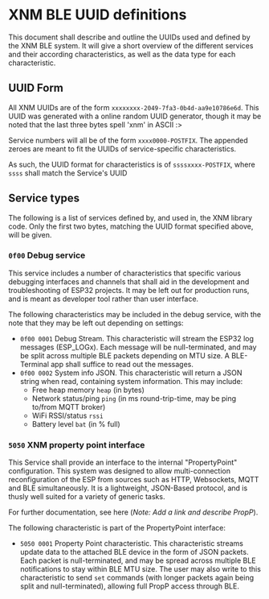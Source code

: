 
# XNM BLE UUID definitions

This document shall describe and outline the UUIDs
used and defined by the XNM BLE system.
It will give a short overview of the different services and their according characteristics, as well as the data type for each characteristic.

## UUID Form

All XNM UUIDs are of the form `xxxxxxxx-2049-7fa3-0b4d-aa9e10786e6d`.
This UUID was generated with a online random UUID generator, though it may be noted that the last three bytes spell 'xnm' in ASCII :>

Service numbers will all be of the form `xxxx0000-POSTFIX`. The appended zeroes are meant to fit the UUIDs of service-specific characteristics.

As such, the UUID format for characteristics is of `ssssxxxx-POSTFIX`, where `ssss` shall match the Service's UUID

## Service types

The following is a list of services defined by, and used in, the XNM library code. Only the first two bytes, matching the UUID format specified above, will be given.

### `0f00` Debug service
This service includes a number of characteristics that specific various debugging interfaces and channels that shall aid in the development and troubleshooting of ESP32 projects. It may be left out for production runs, and is meant as developer tool rather than user interface.

The following characteristics may be included in the debug service, with the note that they may be left out depending on settings:
- `0f00 0001` Debug Stream. This characteristic will stream the ESP32 log messages (ESP_LOGx). Each message will be null-terminated, and may be split across multiple BLE packets depending on MTU size. A BLE-Terminal app shall suffice to read out the messages.
- `0f00 0002` System info JSON. This characteristic will return a JSON string when read, containing system information. This may include:
  - Free heap memory `heap` (in bytes)
  - Network status/ping `ping` (in ms round-trip-time, may be ping to/from MQTT broker)
  - WiFi RSSI/status `rssi`
  - Battery level `bat` (in % full)

### `5050` XNM property point interface
This Service shall provide an interface to the internal "PropertyPoint" configuration. This system was designed to allow multi-connection reconfiguration of the ESP from sources such as HTTP, Websockets, MQTT and BLE simultaneously. It is a lightweight, JSON-Based protocol, and is thusly well suited for a variety of generic tasks.

For further documentation, see here (*Note: Add a link and describe PropP*).

The following characteristic is part of the PropertyPoint interface:

- `5050 0001` Property Point characteristic. This characteristic streams update data to the attached BLE device in the form of JSON packets. Each packet is null-terminated, and may be spread across multiple BLE notifications to stay within BLE MTU size. The user may also write to this characteristic to send `set` commands (with longer packets again being split and null-terminated), allowing full PropP access through BLE.